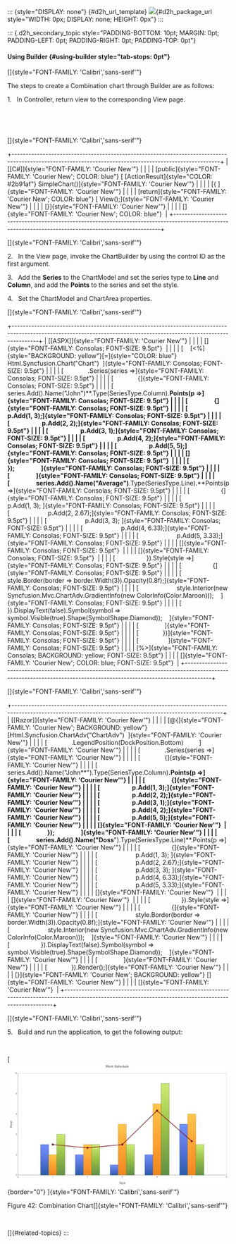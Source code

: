 ::: {style="DISPLAY: none"}
[](ms-xhelp:///?Id=d2h_url_template){#d2h_url_template} ![](!package_url!){#d2h_package_url style="WIDTH: 0px; DISPLAY: none; HEIGHT: 0px"}
:::

::: {.d2h_secondary_topic style="PADDING-BOTTOM: 10pt; MARGIN: 0pt; PADDING-LEFT: 0pt; PADDING-RIGHT: 0pt; PADDING-TOP: 0pt"}
#### Using Builder {#using-builder style="tab-stops: 0pt"}

[]{style="FONT-FAMILY: 'Calibri','sans-serif'"} 

The steps to create a Combination chart through Builder are as follows:

1.   In Controller, return view to the corresponding View page.

 

 

[]{style="FONT-FAMILY: 'Calibri','sans-serif'"} 

+-------------------------------------------------------------------------------------------------------------------------------------------------------+
| [\[C#\]]{style="FONT-FAMILY: 'Courier New'"}                                                                                                          |
|                                                                                                                                                       |
| [public]{style="FONT-FAMILY: 'Courier New'; COLOR: blue"} [ [ActionResult]{style="COLOR: #2b91af"} SimpleChart()]{style="FONT-FAMILY: 'Courier New'"} |
|                                                                                                                                                       |
| [{ ]{style="FONT-FAMILY: 'Courier New'"}                                                                                                              |
|                                                                                                                                                       |
| [return]{style="FONT-FAMILY: 'Courier New'; COLOR: blue"} [ View();]{style="FONT-FAMILY: 'Courier New'"}                                              |
|                                                                                                                                                       |
| [}]{style="FONT-FAMILY: 'Courier New'"}                                                                                                               |
|                                                                                                                                                       |
| []{style="FONT-FAMILY: 'Courier New'; COLOR: blue"}                                                                                                   |
+-------------------------------------------------------------------------------------------------------------------------------------------------------+

[]{style="FONT-FAMILY: 'Calibri','sans-serif'"} 

2.   In the View page, invoke the ChartBuilder by using the control ID as the first argument.

3.   Add the **Series** to the ChartModel and set the series type to **Line** and **Column**, and add the **Points** to the series and set the style.

4.   Set the ChartModel and ChartArea properties.

[]{style="FONT-FAMILY: 'Calibri','sans-serif'"} 

+---------------------------------------------------------------------------------------------------------------------------------------------------------------------+
| [\[ASPX\]]{style="FONT-FAMILY: 'Courier New'"}                                                                                                                      |
|                                                                                                                                                                     |
| []{style="FONT-FAMILY: Consolas; FONT-SIZE: 9.5pt"}                                                                                                                 |
|                                                                                                                                                                     |
| [    [\<%]{style="BACKGROUND: yellow"}[=]{style="COLOR: blue"} Html.Syncfusion.Chart(\"Chart\")  ]{style="FONT-FAMILY: Consolas; FONT-SIZE: 9.5pt"}                 |
|                                                                                                                                                                     |
| [              .Series(series =\>]{style="FONT-FAMILY: Consolas; FONT-SIZE: 9.5pt"}                                                                                 |
|                                                                                                                                                                     |
| [              {]{style="FONT-FAMILY: Consolas; FONT-SIZE: 9.5pt"}                                                                                                  |
|                                                                                                                                                                     |
| [                  series.Add().Name(\"John\")**.Type(SeriesType.Column).**Points(p =\>]{style="FONT-FAMILY: Consolas; FONT-SIZE: 9.5pt"}                           |
|                                                                                                                                                                     |
| [                  {]{style="FONT-FAMILY: Consolas; FONT-SIZE: 9.5pt"}                                                                                              |
|                                                                                                                                                                     |
| [                      p.Add(1, 3);]{style="FONT-FAMILY: Consolas; FONT-SIZE: 9.5pt"}                                                                               |
|                                                                                                                                                                     |
| [                      p.Add(2, 2);]{style="FONT-FAMILY: Consolas; FONT-SIZE: 9.5pt"}                                                                               |
|                                                                                                                                                                     |
| [                      p.Add(3, 1);]{style="FONT-FAMILY: Consolas; FONT-SIZE: 9.5pt"}                                                                               |
|                                                                                                                                                                     |
| [                      p.Add(4, 2);]{style="FONT-FAMILY: Consolas; FONT-SIZE: 9.5pt"}                                                                               |
|                                                                                                                                                                     |
| [                      p.Add(5, 5);]{style="FONT-FAMILY: Consolas; FONT-SIZE: 9.5pt"}                                                                               |
|                                                                                                                                                                     |
| []{style="FONT-FAMILY: Consolas; FONT-SIZE: 9.5pt"}                                                                                                                 |
|                                                                                                                                                                     |
| [                  });                  ]{style="FONT-FAMILY: Consolas; FONT-SIZE: 9.5pt"}                                                                          |
|                                                                                                                                                                     |
| [                  ]{style="FONT-FAMILY: Consolas; FONT-SIZE: 9.5pt"}                                                                                               |
|                                                                                                                                                                     |
| [                  series.Add().Name(\"Average\")**.Type(SeriesType.Line).**Points(p =\>]{style="FONT-FAMILY: Consolas; FONT-SIZE: 9.5pt"}                          |
|                                                                                                                                                                     |
| [                  {]{style="FONT-FAMILY: Consolas; FONT-SIZE: 9.5pt"}                                                                                              |
|                                                                                                                                                                     |
| [                      p.Add(1, 3); ]{style="FONT-FAMILY: Consolas; FONT-SIZE: 9.5pt"}                                                                              |
|                                                                                                                                                                     |
| [                      p.Add(2, 2.67);]{style="FONT-FAMILY: Consolas; FONT-SIZE: 9.5pt"}                                                                            |
|                                                                                                                                                                     |
| [                      p.Add(3, 3); ]{style="FONT-FAMILY: Consolas; FONT-SIZE: 9.5pt"}                                                                              |
|                                                                                                                                                                     |
| [                      p.Add(4, 6.33);]{style="FONT-FAMILY: Consolas; FONT-SIZE: 9.5pt"}                                                                            |
|                                                                                                                                                                     |
| [                      p.Add(5, 3.33);]{style="FONT-FAMILY: Consolas; FONT-SIZE: 9.5pt"}                                                                            |
|                                                                                                                                                                     |
| []{style="FONT-FAMILY: Consolas; FONT-SIZE: 9.5pt"}                                                                                                                 |
|                                                                                                                                                                     |
| []{style="FONT-FAMILY: Consolas; FONT-SIZE: 9.5pt"}                                                                                                                 |
|                                                                                                                                                                     |
| [                  }).Style(style =\>]{style="FONT-FAMILY: Consolas; FONT-SIZE: 9.5pt"}                                                                             |
|                                                                                                                                                                     |
| [                  {]{style="FONT-FAMILY: Consolas; FONT-SIZE: 9.5pt"}                                                                                              |
|                                                                                                                                                                     |
| [                      style.Border(border =\> border.Width(3)).Opacity(0.8f);]{style="FONT-FAMILY: Consolas; FONT-SIZE: 9.5pt"}                                    |
|                                                                                                                                                                     |
| [                      style.Interior(new Syncfusion.Mvc.ChartAdv.GradientInfo(new ColorInfo(Color.Maroon)));    ]{style="FONT-FAMILY: Consolas; FONT-SIZE: 9.5pt"} |
|                                                                                                                                                                     |
| [                  }).DisplayText(false).Symbol(symbol =\> symbol.Visible(true).Shape(SymbolShape.Diamond));    ]{style="FONT-FAMILY: Consolas; FONT-SIZE: 9.5pt"}  |
|                                                                                                                                                                     |
| [               ]{style="FONT-FAMILY: Consolas; FONT-SIZE: 9.5pt"}                                                                                                  |
|                                                                                                                                                                     |
| [              })]{style="FONT-FAMILY: Consolas; FONT-SIZE: 9.5pt"}                                                                                                 |
|                                                                                                                                                                     |
| [                 ]{style="FONT-FAMILY: Consolas; FONT-SIZE: 9.5pt"}                                                                                                |
|                                                                                                                                                                     |
| [%\>]{style="FONT-FAMILY: Consolas; BACKGROUND: yellow; FONT-SIZE: 9.5pt"}                                                                                          |
|                                                                                                                                                                     |
| []{style="FONT-FAMILY: 'Courier New'; COLOR: blue; FONT-SIZE: 9.5pt"}                                                                                               |
+---------------------------------------------------------------------------------------------------------------------------------------------------------------------+

[]{style="FONT-FAMILY: 'Calibri','sans-serif'"} 

+--------------------------------------------------------------------------------------------------------------------------------------------------------+
| [\[Razor\]]{style="FONT-FAMILY: 'Courier New'"}                                                                                                        |
|                                                                                                                                                        |
| [\@{]{style="FONT-FAMILY: 'Courier New'; BACKGROUND: yellow"} [Html.Syncfusion.ChartAdv(\"ChartAdv\")  ]{style="FONT-FAMILY: 'Courier New'"}           |
|                                                                                                                                                        |
| [              .LegendPosition(DockPosition.Bottom)         ]{style="FONT-FAMILY: 'Courier New'"}                                                      |
|                                                                                                                                                        |
| [              .Series(series =\>]{style="FONT-FAMILY: 'Courier New'"}                                                                                 |
|                                                                                                                                                        |
| [              {]{style="FONT-FAMILY: 'Courier New'"}                                                                                                  |
|                                                                                                                                                        |
| [                  series.Add().Name(\"John**\").Type(SeriesType.Column)**.Points(p =\>]{style="FONT-FAMILY: 'Courier New'"}                           |
|                                                                                                                                                        |
| [                  {]{style="FONT-FAMILY: 'Courier New'"}                                                                                              |
|                                                                                                                                                        |
| [                      p.Add(1, 3);]{style="FONT-FAMILY: 'Courier New'"}                                                                               |
|                                                                                                                                                        |
| [                      p.Add(2, 2);]{style="FONT-FAMILY: 'Courier New'"}                                                                               |
|                                                                                                                                                        |
| [                      p.Add(3, 1);]{style="FONT-FAMILY: 'Courier New'"}                                                                               |
|                                                                                                                                                        |
| [                      p.Add(4, 2);]{style="FONT-FAMILY: 'Courier New'"}                                                                               |
|                                                                                                                                                        |
| [                      p.Add(5, 5);]{style="FONT-FAMILY: 'Courier New'"}                                                                               |
|                                                                                                                                                        |
| []{style="FONT-FAMILY: 'Courier New'"}                                                                                                                 |
|                                                                                                                                                        |
| [                  });                  ]{style="FONT-FAMILY: 'Courier New'"}                                                                          |
|                                                                                                                                                        |
| [                  series.Add().Name(\"Doss**\").Type(SeriesType.Line)**.Points(p =\>]{style="FONT-FAMILY: 'Courier New'"}                             |
|                                                                                                                                                        |
| [                  {]{style="FONT-FAMILY: 'Courier New'"}                                                                                              |
|                                                                                                                                                        |
| [                      p.Add(1, 3); ]{style="FONT-FAMILY: 'Courier New'"}                                                                              |
|                                                                                                                                                        |
| [                      p.Add(2, 2.67);]{style="FONT-FAMILY: 'Courier New'"}                                                                            |
|                                                                                                                                                        |
| [                      p.Add(3, 3); ]{style="FONT-FAMILY: 'Courier New'"}                                                                              |
|                                                                                                                                                        |
| [                      p.Add(4, 6.33);]{style="FONT-FAMILY: 'Courier New'"}                                                                            |
|                                                                                                                                                        |
| [                      p.Add(5, 3.33);]{style="FONT-FAMILY: 'Courier New'"}                                                                            |
|                                                                                                                                                        |
| []{style="FONT-FAMILY: 'Courier New'"}                                                                                                                 |
|                                                                                                                                                        |
| []{style="FONT-FAMILY: 'Courier New'"}                                                                                                                 |
|                                                                                                                                                        |
| [                  }).Style(style =\>]{style="FONT-FAMILY: 'Courier New'"}                                                                             |
|                                                                                                                                                        |
| [                  {]{style="FONT-FAMILY: 'Courier New'"}                                                                                              |
|                                                                                                                                                        |
| [                      style.Border(border =\> border.Width(3)).Opacity(0.8f);]{style="FONT-FAMILY: 'Courier New'"}                                    |
|                                                                                                                                                        |
| [                      style.Interior(new Syncfusion.Mvc.ChartAdv.GradientInfo(new ColorInfo(Color.Maroon)));    ]{style="FONT-FAMILY: 'Courier New'"} |
|                                                                                                                                                        |
| [                  }).DisplayText(false).Symbol(symbol =\> symbol.Visible(true).Shape(SymbolShape.Diamond));    ]{style="FONT-FAMILY: 'Courier New'"}  |
|                                                                                                                                                        |
| [               ]{style="FONT-FAMILY: 'Courier New'"}                                                                                                  |
|                                                                                                                                                        |
| [              }).Render();]{style="FONT-FAMILY: 'Courier New'"}                                                                                       |
|                                                                                                                                                        |
| [}]{style="FONT-FAMILY: 'Courier New'; BACKGROUND: yellow"} []{style="FONT-FAMILY: 'Courier New'"}                                                     |
|                                                                                                                                                        |
| []{style="FONT-FAMILY: 'Courier New'"}                                                                                                                 |
+--------------------------------------------------------------------------------------------------------------------------------------------------------+

[]{style="FONT-FAMILY: 'Calibri','sans-serif'"} 

5.   Build and run the application, to get the following output:

 

[ ![Description: C:\\Users\\rubyp\\Documents\\Vol 4\\UGs\\UGFolderStructure\\User Interface\\Mobile MVC\\Chart\\Combination chart screenshot.png](ImagesExt/image106_80.jpg){border="0"} ]{style="FONT-FAMILY: 'Calibri','sans-serif'"}

Figure 42: Combination Chart[]{style="FONT-FAMILY: 'Calibri','sans-serif'"}

 

[]{#related-topics}
:::
